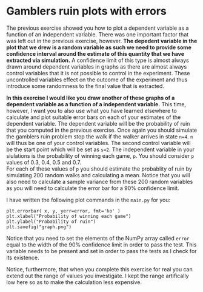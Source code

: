 # Gamblers ruin plots with errors

The previous exercise showed you how to plot a dependent variable as a function of an independent variable.  There was one important factor that was left out in the previous exercise, however.  __The depedent variable in the plot that we drew is a random variable as such we need to provide some confidence interval around the estimate of this quantity that we have extracted via simulation.__  A confidence limit of this type is almost always drawn around dependent variables in graphs as there are almost always control variables that it is not possible to control in the experiment. These uncontrolled variables effect on the outcome of the experiment and thus introduce some randomness to the final value that is extracted.  

__In this exercise I would like you draw another of these graphs of a dependent variable as a function of a independent variable.__  This time, however, I want you to also use what you have learned elsewhere to calculate and plot suitable error bars on each of your estimates of the dependent variable.  The dependent variable will be the probability of ruin that you computed in the previous exercise.  Once again you should simulate the gamblers ruin problem stop the walk if the walker arrives in state `n=4`.  `n` will thus be one of your control variables.  The second control variable will be the start point which will be set as `s=2`.  The independent variable in your siulations is the probability of winning each game, `p`.  You should consider `p` values of 0.3, 0.4, 0.5 and 0.7.  
For each of these values of `p` you should estimate the probablity of ruin by simulating 200 random walks and calculating a mean.  Notice that you will also need to calculate a sample variance from these 200 random variables as you will need to calculate the error bar for a 90% confidence limit.

I have written the following plot commands in the `main.py` for you:

````
plt.errorbar( x, y, yerr=error, fmt='ko' )
plt.xlabel("Probability of winning each game")
plt.ylabel("Probability of ruin")
plt.savefig("graph.png")
````

Notice that you need to set the elements of the NumPy array called `error` equal to the width of the 90% confidence limit in order to pass the test.  This variable needs to be present and set in order to pass the tests as I check for its existence.

Notice, furthermore, that when you complete this exercise for real you can extend out the range of values you investigate.  I kept the range artifically low here so as to make the calculation less expensive.
